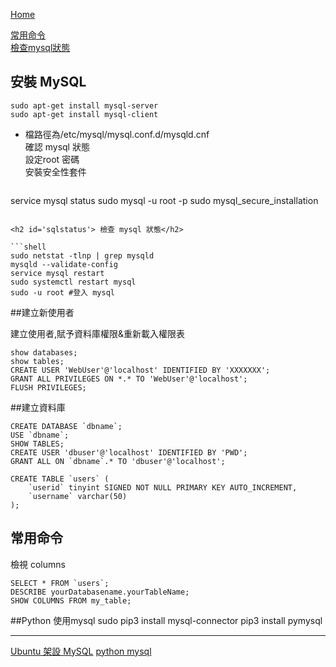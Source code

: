 [Home](README.md)

[常用命令](#cmd)<br>
[檢查mysql狀態](#sqlstatus)<br>

<h2>安裝 MySQL</h2>

```shell
sudo apt-get install mysql-server
sudo apt-get install mysql-client
```

+ 檔路徑為/etc/mysql/mysql.conf.d/mysqld.cnf<br>確認 mysql 狀態<br>設定root 密碼<br>安裝安全性套件<br>

  ```shell
service mysql status
sudo mysql -u root -p
sudo mysql_secure_installation
  ```

<h2 id='sqlstatus'> 檢查 mysql 狀態</h2>

  ```shell
  sudo netstat -tlnp | grep mysqld
  mysqld --validate-config
  service mysql restart
  sudo systemctl restart mysql
  sudo -u root #登入 mysql
  ```

##建立新使用者

建立使用者,賦予資料庫權限&重新載入權限表

  ```shell
  show databases;
  show tables;
  CREATE USER 'WebUser'@'localhost' IDENTIFIED BY 'XXXXXXX';
  GRANT ALL PRIVILEGES ON *.* TO 'WebUser'@'localhost';
  FLUSH PRIVILEGES;
  ```

##建立資料庫

```shell
CREATE DATABASE `dbname`;
USE `dbname`;
SHOW TABLES;
CREATE USER 'dbuser'@'localhost' IDENTIFIED BY 'PWD';
GRANT ALL ON `dbname`.* TO 'dbuser'@'localhost';

CREATE TABLE `users` (
    `userid` tinyint SIGNED NOT NULL PRIMARY KEY AUTO_INCREMENT,
    `username` varchar(50)
);

```

<h2 id='cmd'>常用命令</h2>

檢視 columns

```shell
SELECT * FROM `users`;
DESCRIBE yourDatabasename.yourTableName;
SHOW COLUMNS FROM my_table;
```



##Python 使用mysql
sudo pip3 install mysql-connector
pip3 install pymysql


------

[Ubuntu 架設 MySQL](https://magiclen.org/ubuntu-server-mysql-php/)
[python mysql](https://www.itread01.com/content/1544933702.html)

